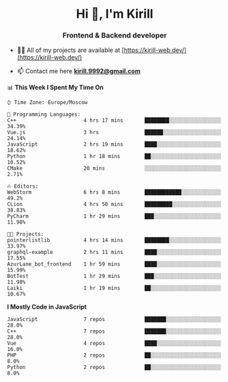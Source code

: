 <h1 align="center">Hi 👋, I'm Kirill</h1>
<h3 align="center">Frontend & Backend developer</h3>

- 👨‍💻 All of my projects are available at [https://kirill-web.dev/](https://kirill-web.dev/)

- 📫 Contact me here **kirill.9992@gmail.com**











<!--START_SECTION:waka-->
📊 **This Week I Spent My Time On** 

```text
⌚︎ Time Zone: Europe/Moscow

💬 Programming Languages: 
C++                      4 hrs 17 mins       ████████░░░░░░░░░░░░░░░░░   34.39% 
Vue.js                   3 hrs               ██████░░░░░░░░░░░░░░░░░░░   24.14% 
JavaScript               2 hrs 19 mins       ████░░░░░░░░░░░░░░░░░░░░░   18.62% 
Python                   1 hr 18 mins        ██░░░░░░░░░░░░░░░░░░░░░░░   10.52% 
CMake                    20 mins             ░░░░░░░░░░░░░░░░░░░░░░░░░   2.71%

🔥 Editors: 
WebStorm                 6 hrs 8 mins        ████████████░░░░░░░░░░░░░   49.2% 
CLion                    4 hrs 50 mins       █████████░░░░░░░░░░░░░░░░   38.83% 
PyCharm                  1 hr 29 mins        ███░░░░░░░░░░░░░░░░░░░░░░   11.98%

🐱‍💻 Projects: 
pointerlistlib           4 hrs 14 mins       ████████░░░░░░░░░░░░░░░░░   33.97% 
graphql-example          2 hrs 11 mins       ████░░░░░░░░░░░░░░░░░░░░░   17.55% 
AzurLane_bot_frontend    1 hr 59 mins        ████░░░░░░░░░░░░░░░░░░░░░   15.99% 
BotTest                  1 hr 29 mins        ███░░░░░░░░░░░░░░░░░░░░░░   11.98% 
Laiki                    1 hr 19 mins        ██░░░░░░░░░░░░░░░░░░░░░░░   10.67%

```

**I Mostly Code in JavaScript** 

```text
JavaScript               7 repos             ███████░░░░░░░░░░░░░░░░░░   28.0% 
C++                      7 repos             ███████░░░░░░░░░░░░░░░░░░   28.0% 
Vue                      4 repos             ████░░░░░░░░░░░░░░░░░░░░░   16.0% 
PHP                      2 repos             ██░░░░░░░░░░░░░░░░░░░░░░░   8.0% 
Python                   2 repos             ██░░░░░░░░░░░░░░░░░░░░░░░   8.0%

```



<!--END_SECTION:waka-->
